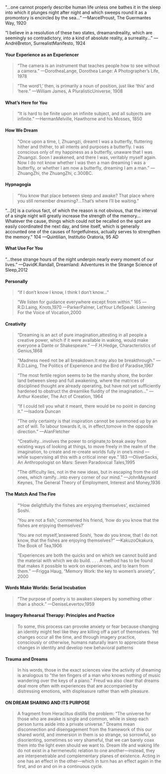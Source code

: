 "...one cannot properly describe human life unless one bathes it in the sleep into which it plunges night after night and which sweeps round it as a promontory is encircled by the sea…”  —MarcelProust, The Guermantes Way, 1920 



“I believe in a resolution of these two states, dreamandreality, which are seemingly so contradictory, into a kind of absolute reality, a surreality...” —AndréBreton, SurrealistManifesto, 1924 



#### Your Experience as an Experiencer 

> “The camera is an instrument that teaches people how to see without a camera.”  —DorotheaLange, Dorothea Lange: A Photographer’s Life, 1978 

> “The word‘I,’ then, is primarily a noun of position, just like ‘this’ and ‘here.”  —William James, A PluralisticUniverse, 1908 



#### What’s Here for You 

> “It is hard to be finite upon an infinite subject, and all subjects are infinite.”  —HermanMelville, Hawthorne and his Mosses, 1850 



#### How We Dream 

> "Once upon a time, I, Zhuangzi, dreamt I was a butterfly, fluttering hither and thither, to all intents and purposes a butterfly. I was conscious only of my happiness as a butterfly, unaware that I was Zhuangzi. Soon I awakened, and there I was, veritably myself again. Now I do not know whether I was then a man dreaming I was a butterfly, or whether I am now a butterfly, dreaming I am a man.”  —ZhuangZhi, the ZhuangZhi, c.300BC.



#### Hypnagogia 

> “You know that place between sleep and awake? That place where you still remember dreaming?…That’s where I’ll be waiting.” 



“…[it] is a curious fact, of which the reason is not obvious, that the interval of a single night will greatly increase the strength of the memory… Whatever the cause, things which could not be recalled on the spot are easily coordinated the next day, and time itself, which is generally accounted one of the causes of forgetfulness, actually serves to strengthen the memory.” 104 —Quintilian, Institutio Oratoria, 95 AD  



#### What Use For You 

“...these strange hours of the night underpin nearly every moment of our lives.”  —DavidK.Randall, Dreamland: Adventures in the Strange Science of Sleep,2012 



#### Personally 

> “If I don’t know I know, I think I don’t know...” 

> “We listen for guidance everywhere except from within.” 165 —R.D.Laing, Knots,1970 —ParkerPalmer, LetYour LifeSpeak: Listening For the Voice of Vocation,2000 



#### Creativity  

> “Dreaming is an act of pure imagination,attesting in all people a creative power, which if it were available in waking, would make everyone a Dante or Shakespeare.”  —F.H.Hedge, Characteristics of Genius,1868  

> “Madness need not be all breakdown.It may also be breakthrough.”  —R.D.Laing, The Politics of Experience and the Bird of Paradise,1967 

>“The most fertile region seems to be the marshy shore, the border land between sleep and full awakening, where the matrices of disciplined thought are already operating, but have not yet sufficiently hardened to obstruct the dreamlike fluidity of the imagination...”  —Arthur Koestler, The Act of Creation, 1964 

> “If I could tell you what it meant, there would be no point in dancing it.”  —Isadora Duncan 

> “The only certainty is that inspiration cannot be summoned up by an act of will. To labour towards it, is, in effect,tomove in the opposite direction.”  —AlanFletcher 

> “Creativity...involves the power to originate,to break away from existing ways of looking at things, to move freely in the realm of the imagination, to create and re-create worlds fully in one’s mind — while supervising all this with a critical inner eye.” 183 —OliverSacks, An Anthropologist on Mars: Seven Paradoxical Tales,1995 

> “The difficulty lies, not in the new ideas, but in escaping from the old ones, which ramify...into every corner of our mind.”  —JohnMaynard Keynes, The General Theory of Employment, Interest and Money,1936 



#### The Match And The Fire 

> “‘How delightfully the fishes are enjoying themselves’, exclaimed Soshi. 
>
> ‘You are not a fish,’ commented his friend, ‘how do you know that the fishes are enjoying themselves?’ 
>
> ‘You are not myself,’answered Soshi, ‘how do you know, that I do not know, that the fishes are enjoying themselves?”  —KakuzoOkakura, The Book of Tea,1906 

> “Experiences are both the quicks and on which we cannot build and the material with which we do build. . . .  A method has to be found that makes it possible to work on experiences, and to learn from them.”  —Frigga Haug, “Memory Work: the key to women’s anxiety”, 2000



#### Words Make Worlds: Serial Incubation 

> “The purpose of poetry is to awaken sleepers by something other than a shock.”  —DeniseLevertov,1959 


#### Imagery Rehearsal Therapy: Principles and Practice

>To some, this process can provoke anxiety or fear because changing an identity might feel like they are killing off a part of themselves. Yet changes occur all the time, and through imagery practice, consciously or otherwise, humans naturally learn to appreciate these changes in identity and develop new behavioral patterns

#### Trauma and Dreams

> In his words, those in the exact sciences view the activity of dreaming is analogous to "the ten fingers of a man who knows nothing of music wandering over the keys of a piano."
> Freud wa also clear that dreams deal more often with experiences that are accompanied by distressing emotions, with displeasure rather than with pleasure.

#### ON DREAM SHARING AND ITS PURPOSE

> A fragment from Heraclitus distills the problem: “The universe for those who are awake is single and common, while in sleep each person turns aside into a private universe.”
> Dreams mean disconnection and disengagement from the framework of this our shared world, and immersion in them is so strange, so sorrowful, so disorienting, sometimes so very shameful, that we can barely coax them into the light even should we want to.
> Dream life and waking life do not exist in a hermeneutic relation to one another—instead, they are interpenetrable and complementary planes of existence. Acting in one has an effect in the other—which in turn has an effect again in the first, and on and on in a continuous cycle.